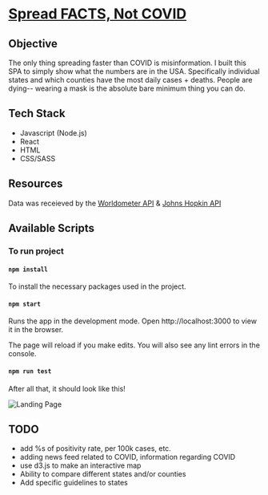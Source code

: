 # [Spread FACTS, Not COVID](https://usa-covid-tracker.vercel.app/)

## Objective

The only thing spreading faster than COVID is misinformation. I built this SPA to simply show what the numbers are in the USA. Specifically individual states and which counties have the most daily cases + deaths. People are dying-- wearing a mask is the absolute bare minimum thing you can do.

## Tech Stack

- Javascript (Node.js)
- React
- HTML
- CSS/SASS

## Resources

Data was receieved by the [Worldometer API](https://www.worldometers.info/) & [Johns Hopkin API](https://coronavirus.jhu.edu/map.html)

## Available Scripts

### To run project

#### `npm install`
To install the necessary packages used in the project.

#### `npm start`
Runs the app in the development mode.
Open http://localhost:3000 to view it in the browser.

The page will reload if you make edits.
You will also see any lint errors in the console.

#### `npm run test`

After all that, it should look like this!

![Landing Page](https://i.imgur.com/ARjyzNT.png)

## TODO

* add %s of positivity rate, per 100k cases, etc.
* adding news feed related to COVID, information regarding COVID
* use d3.js to make an interactive map
* Ability to compare different states and/or counties
* Add specific guidelines to states

